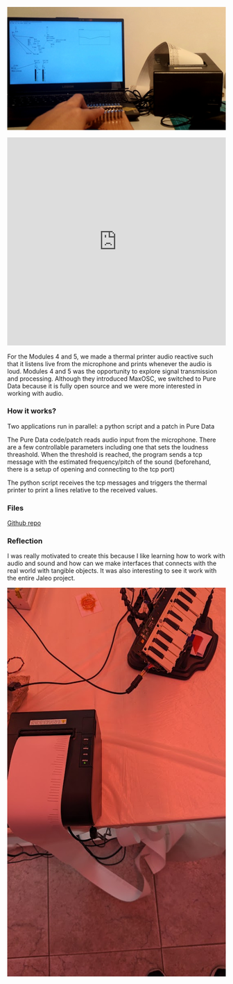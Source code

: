 ![](../../images/Thermal-printer/thermal.jpg)  
<iframe width="100%" height="480" src="https://www.youtube.com/embed/Wuq92poDpzo" title="YouTube video player" frameborder="0" allow="accelerometer; autoplay; clipboard-write; encrypted-media; gyroscope; picture-in-picture; web-share" referrerpolicy="strict-origin-when-cross-origin" allowfullscreen></iframe>

For the Modules 4 and 5, we made a thermal printer audio reactive such that it listens live from the microphone and prints whenever the audio is loud. Modules 4 and 5 was the opportunity to explore signal transmission and processing. Although they introduced MaxOSC, we switched to Pure Data because it is fully open source and we were more interested in working  with audio.

### How it works? 

Two applications run in parallel: a python script and a patch in Pure Data 

The Pure Data code/patch reads audio input from the microphone. There are a few controllable parameters including one that sets the loudness threashold. When the threshold is reached, the program sends a tcp message with the estimated frequency/pitch of the sound (beforehand, there is a setup of opening and connecting to the tcp port)

The python script receives the tcp messages and triggers the thermal printer to print a lines relative to the received values.

### Files
[Github repo](https://github.com/minnie-at-iaac/audio-reactive-thermal-printer/tree/main)

### Reflection

I was really motivated to create this because I like learning how to work with audio and sound and how can we make interfaces that connects with the real world with tangible objects. It was also interesting to see it work with the entire Jaleo project.

![](../../images/Thermal-printer/thermal_2.jpg)